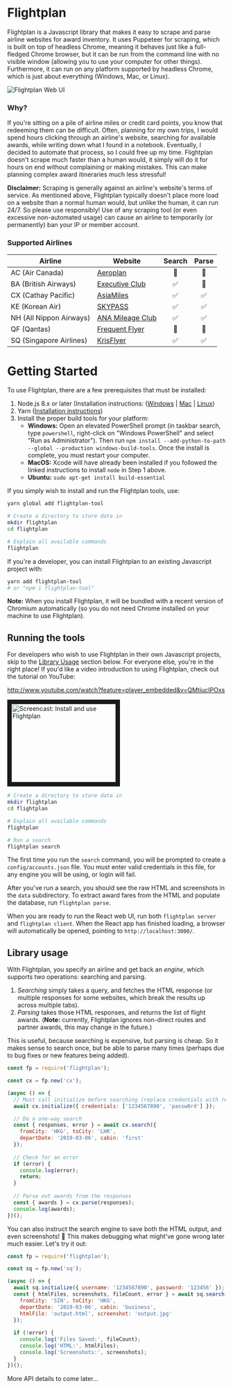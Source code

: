 # Flightplan

Flightplan is a Javascript library that makes it easy to scrape and parse airline websites for award inventory. It uses Puppeteer for scraping, which is built on top of headless Chrome, meaning it behaves just like a full-fledged Chrome browser, but it can be run from the command line with no visible window (allowing you to use your computer for other things). Furthermore, it can run on any platform supported by headless Chrome, which is just about everything (Windows, Mac, or Linux).

![Flightplan Web UI](https://media.giphy.com/media/3JOyfG4DUoh4bpqUvY/giphy.gif)

### Why?

If you're sitting on a pile of airline miles or credit card points, you know that redeeming them can be difficult. Often, planning for my own trips, I would spend hours clicking through an airline's website, searching for available awards, while writing down what I found in a notebook. Eventually, I decided to automate that process, so I could free up my time. Flightplan doesn't scrape much faster than a human would, it simply will do it for hours on end without complaining or making mistakes. This can make planning complex award itineraries much less stressful!

**Disclaimer:** Scraping is generally against an airline's website's terms of service. As mentioned above, Flightplan typically doesn't place more load on a website than a normal human would, but unlike the human, it can run 24/7. So please use responsibly! Use of any scraping tool (or even excessive non-automated usage) can cause an airline to temporarily (or permanently) ban your IP or member account.

### Supported Airlines

Airline                 | Website               | Search             | Parse
------------------------|-----------------------|:------------------:|:------------------:
AC (Air Canada)         | [Aeroplan][1]         | :construction:     | :construction:
BA (British Airways)    | [Executive Club][2]   | :white_check_mark: | :construction:
CX (Cathay Pacific)     | [AsiaMiles][3]        | :white_check_mark: | :white_check_mark:
KE (Korean Air)         | [SKYPASS][4]          | :white_check_mark: | :white_check_mark:
NH (All Nippon Airways) | [ANA Mileage Club][5] | :white_check_mark: | :white_check_mark:
QF (Qantas)             | [Frequent Flyer][6]   | :construction:     | :construction:
SQ (Singapore Airlines) | [KrisFlyer][7]        | :white_check_mark: | :white_check_mark:

[1]: https://www.aeroplan.com/
[2]: https://www.britishairways.com/en-us/executive-club
[3]: https://www.asiamiles.com/
[4]: https://www.koreanair.com/global/en/skypass/
[5]: https://www.ana.co.jp/en/us/amc/
[6]: https://www.qantas.com/fflyer/dyn/program/welcome
[7]: http://www.singaporeair.com/en_UK/us/ppsclub-krisflyer/

# Getting Started

To use Flightplan, there are a few prerequisites that must be installed:
1. Node.js 8.x or later (Installation instructions: ([Windows](http://blog.teamtreehouse.com/install-node-js-npm-windows) | [Mac](http://blog.teamtreehouse.com/install-node-js-npm-mac) | [Linux](http://blog.teamtreehouse.com/install-node-js-npm-linux))
2. Yarn ([Installation instructions](https://yarnpkg.com/lang/en/docs/install/#mac-stable))
3. Install the proper build tools for your platform:
   * **Windows:** Open an elevated PowerShell prompt (in taskbar search, type `powershell`, right-click on "Windows PowerShell" and select "Run as Administrator"). Then run `npm install --add-python-to-path --global --production windows-build-tools`. Once the install is complete, you must restart your computer.
   * **MacOS:** Xcode will have already been installed if you followed the linked instructions to install `node` in Step 1 above.
   * **Ubuntu:** `sudo apt-get install build-essential`

If you simply wish to install and run the Flightplan tools, use:

```bash
yarn global add flightplan-tool

# Create a directory to store data in
mkdir flightplan
cd flightplan

# Explain all available commands
flightplan
```

If you're a developer, you can install Flightplan to an existing Javascript project with:

```bash
yarn add flightplan-tool
# or "npm i flightplan-tool"
```

**Note:** When you install Flightplan, it will be bundled with a recent version of Chromium automatically (so you do not need Chrome installed on your machine to use Flightplan).

## Running the tools ##

For developers who wish to use Flightplan in their own Javascript projects, skip to the [Library Usage](#library-usage) section below. For everyone else, you're in the right place! If you'd like a video introduction to using Flightplan, check out the tutorial on YouTube:

http://www.youtube.com/watch?feature=player_embedded&v=QMtiucIPOxs

<a href="http://www.youtube.com/watch?feature=player_embedded&v=QMtiucIPOxs" target="_blank"><img src="http://img.youtube.com/vi/QMtiucIPOxs/0.jpg" 
alt="Screencast: Install and use Flightplan" width="240" height="180" border="10" /></a>

```bash
# Create a directory to store data in
mkdir flightplan
cd flightplan

# Explain all available commands
flightplan

# Run a search
flightplan search
```

The first time you run the `search` command, you will be prompted to create a `config/accounts.json` file. You must enter valid credentials in this file, for any engine you will be using, or login will fail.

After you've run a search, you should see the raw HTML and screenshots in the `data` subdirectory. To extract award fares from the HTML and populate the database, run `flightplan parse`.

When you are ready to run the React web UI, run both `flightplan server` and `flightplan client`. When the React app has finished loading, a browser will automatically be opened, pointing to `http://localhost:3000/`.

## Library usage ##

With Flightplan, you specify an airline and get back an *engine*, which supports two operations: searching and parsing.

1. *Searching* simply takes a query, and fetches the HTML response (or multiple responses for some websites, which break the results up across multiple tabs).
2. *Parsing* takes those HTML responses, and returns the list of flight awards. (**Note:** currently, Flightplan ignores non-direct routes and partner awards, this may change in the future.)

This is useful, because searching is expensive, but parsing is cheap. So it makes sense to search once, but be able to parse many times (perhaps due to bug fixes or new features being added).

```javascript
const fp = require('flightplan');

const cx = fp.new('cx');

(async () => {
  // Must call initialize before searching (replace credentials with real ones below)
  await cx.initialize({ credentials: ['1234567890', 'passw0rd'] });

  // Do a one-way search
  const { responses, error } = await cx.search({
    fromCity: 'HKG', toCity: 'LHR',
    departDate: '2019-03-06', cabin: 'first'
  });
  
  // Check for an error
  if (error) {
    console.log(error);
    return;
  }
  
  // Parse out awards from the responses
  const { awards } = cx.parse(responses);
  console.log(awards);
})();
```

You can also instruct the search engine to save both the HTML output, and even screenshots! :tada: This makes debugging what might've gone wrong later much easier. Let's try it out:

```javascript
const fp = require('flightplan');

const sq = fp.new('sq');

(async () => {
  await sq.initialize({ username: '1234567890', password: '123456' });
  const { htmlFiles, screenshots, fileCount, error } = await sq.search({
    fromCity: 'SIN', toCity: 'HKG',
    departDate: '2019-03-06', cabin: 'business',      
    htmlFile: 'output.html', screenshot: 'output.jpg'
  });
    
  if (!error) {
    console.log('Files Saved:', fileCount);
    console.log('HTML:', htmlFiles);
    console.log('Screenshots:', screenshots);
  }
})();
```

More API details to come later...
